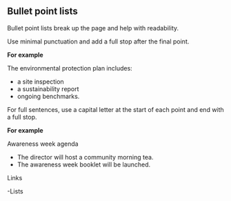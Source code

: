 ## Bullet point lists

Bullet point lists break up the page and help with readability. 

Use minimal punctuation and add a full stop after the final point. 

**For example**

The environmental protection plan includes:

- a site inspection
- a sustainability report
- ongoing benchmarks.

For full sentences, use a capital letter at the start of each point and end with a full stop.

**For example**

Awareness week agenda

- The director will host a community morning tea.
- The awareness week booklet will be launched.

Links

-Lists
